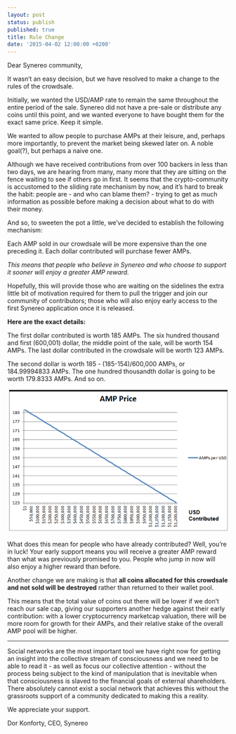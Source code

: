 ```yaml
---
layout: post
status: publish
published: true
title: Rule Change
date: '2015-04-02 12:00:00 +0200'
---
```


Dear Synereo community,

It wasn’t an easy decision, but we have resolved to make a change to the rules of the crowdsale. 

Initially, we wanted the USD/AMP rate to remain the same throughout the entire period of the sale. Synereo did not have a pre-sale or distribute any coins until this point, and we wanted everyone to have bought them for the exact same price. Keep it simple.
 
We wanted to allow people to purchase AMPs at their leisure, and, perhaps more importantly, to prevent the market being skewed later on. A noble goal(?), but perhaps a naive one. 

Although we have received contributions from over 100 backers in less than two days, we are hearing from many, many more that they are sitting on the fence waiting to see if others go in first. It seems that the crypto-community is accustomed to the sliding rate mechanism by now, and it’s hard to break the habit: people are - and who can blame them? - trying to get as much information as possible before making a decision about what to do with their money.

And so, to sweeten the pot a little, we’ve decided to establish the following mechanism:

Each AMP sold in our crowdsale will be more expensive than the one preceding it. 
Each dollar contributed will purchase fewer AMPs.

*This means that people who believe in Synereo and who choose to support it sooner will enjoy a greater AMP reward.*

Hopefully, this will provide those who are waiting on the sidelines the extra little bit of motivation required for them to pull the trigger and join our community of contributors; those who will also enjoy early access to the first Synereo application once it is released.

**Here are the exact details:**

The first dollar contributed is worth 185 AMPs.
The six hundred thousand and first (600,001) dollar, the middle point of the sale, will be worth 154 AMPs.
The last dollar contributed in the crowdsale will be worth 123 AMPs.

The second dollar is worth 185 - (185-154)/600,000 AMPs, or 184.99994833 AMPs.
The one hundred thousandth dollar is going to be worth 179.8333 AMPs.
And so on.

![AMP Price](/img/uploads/amp_price.png)

What does this mean for people who have already contributed?
Well, you’re in luck! Your early support means you will receive a greater AMP reward than what was previously promised to you. 
People who jump in now will also enjoy a higher reward than before. 

Another change we are making is that **all coins allocated for this crowdsale and not sold will be destroyed** rather than returned to their wallet pool. 

This means that the total value of coins out there will be lower if we don’t reach our sale cap, giving our supporters another hedge against their early contribution: with a lower cryptocurrency marketcap valuation, there will be more room for growth for their AMPs, and their relative stake of the overall AMP pool will be higher. 

***

Social networks are the most important tool we have right now for getting an insight into the collective stream of consciousness and we need to be able to read it - as well as focus our collective attention - without the process being subject to the kind of manipulation that is inevitable when that consciousness is slaved to the financial goals of external shareholders. There absolutely cannot exist a social network that achieves this without the grassroots support of a community dedicated to making this a reality.

We appreciate your support.

Dor Konforty,
CEO, Synereo
